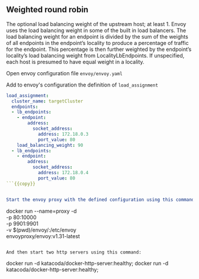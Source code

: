 ## Weighted round robin

The optional load balancing weight of the upstream host; at least 1. Envoy uses the load balancing weight in some of the built in load balancers. The load balancing weight for an endpoint is divided by the sum of the weights of all endpoints in the endpoint’s locality to produce a percentage of traffic for the endpoint. This percentage is then further weighted by the endpoint’s locality’s load balancing weight from LocalityLbEndpoints. If unspecified, each host is presumed to have equal weight in a locality.

Open envoy configuration file `envoy/envoy.yaml`

Add to envoy's configuration the definition of `load_assignment`
```yaml
load_assignment:
  cluster_name: targetCluster
  endpoints:
  - lb_endpoints:
    - endpoint:
        address:
          socket_address:
            address: 172.18.0.3
            port_value: 80
    load_balancing_weight: 90
  - lb_endpoints:
    - endpoint:
        address:
          socket_address:
            address: 172.18.0.4
            port_value: 80
```{{copy}}


Start the envoy proxy with the defined configuration using this command:

```
docker run --name=proxy -d \
  -p 80:10000 \
  -p 9901:9901 \
  -v $(pwd)/envoy/:/etc/envoy \
  envoyproxy/envoy:v1.31-latest
```{{execute}}

And then start two http servers using this command:
```
docker run -d katacoda/docker-http-server:healthy;
docker run -d katacoda/docker-http-server:healthy;
```{{execute}}
